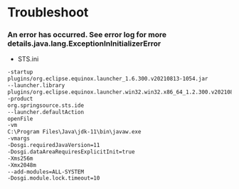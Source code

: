 
# Troubleshoot
### An error has occurred. See error log for more details.java.lang.ExceptionInInitializerError
- STS.ini
```xml
-startup
plugins/org.eclipse.equinox.launcher_1.6.300.v20210813-1054.jar
--launcher.library
plugins/org.eclipse.equinox.launcher.win32.win32.x86_64_1.2.300.v20210828-0802
-product
org.springsource.sts.ide
--launcher.defaultAction
openFile
-vm
C:\Program Files\Java\jdk-11\bin\javaw.exe
-vmargs
-Dosgi.requiredJavaVersion=11
-Dosgi.dataAreaRequiresExplicitInit=true
-Xms256m
-Xmx2048m
--add-modules=ALL-SYSTEM
-Dosgi.module.lock.timeout=10

```



